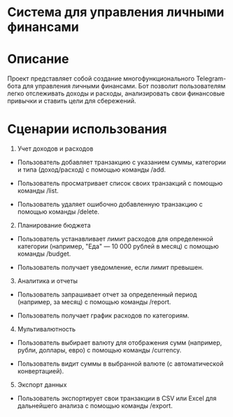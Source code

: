 # Система для управления личными финансами

# Описание
Проект представляет собой создание многофункционального Telegram-бота для управления личными финансами. Бот позволит пользователям легко отслеживать доходы и расходы, анализировать свои финансовые привычки и ставить цели для сбережений.

# Сценарии использования
1. Учет доходов и расходов
- Пользователь добавляет транзакцию с указанием суммы, категории и типа (доход/расход) с помощью команды /add.

- Пользователь просматривает список своих транзакций с помощью команды /list.

- Пользователь удаляет ошибочно добавленную транзакцию с помощью команды /delete.

2. Планирование бюджета
- Пользователь устанавливает лимит расходов для определенной категории (например, "Еда" — 10 000 рублей в месяц) с помощью команды /budget.

- Пользователь получает уведомление, если лимит превышен.

3. Аналитика и отчеты
- Пользователь запрашивает отчет за определенный период (например, за месяц) с помощью команды /report.

- Пользователь получает график расходов по категориям.

4. Мультивалютность
- Пользователь выбирает валюту для отображения сумм (например, рубли, доллары, евро) с помощью команды /currency.

- Пользователь видит суммы в выбранной валюте (с автоматической конвертацией).

5. Экспорт данных
- Пользователь экспортирует свои транзакции в CSV или Excel для дальнейшего анализа с помощью команды /export.

